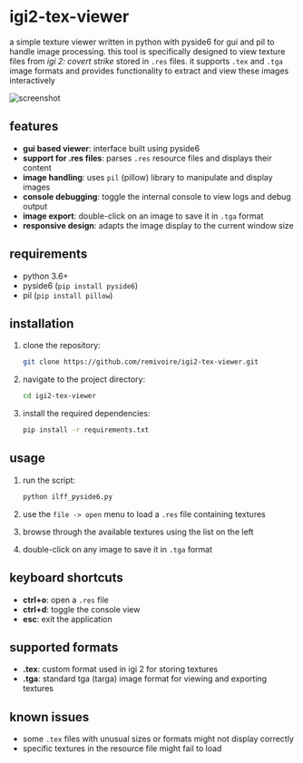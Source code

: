# igi2-tex-viewer

a simple texture viewer written in python with pyside6 for gui and pil to handle image processing. this tool is specifically designed to view texture files from *igi 2: covert strike* stored in `.res` files. it supports `.tex` and `.tga` image formats and provides functionality to extract and view these images interactively

![screenshot](https://i.imgur.com/NNE0SdW.png)

## features

- **gui based viewer**: interface built using pyside6
- **support for .res files**: parses `.res` resource files and displays their content
- **image handling**: uses `pil` (pillow) library to manipulate and display images
- **console debugging**: toggle the internal console to view logs and debug output
- **image export**: double-click on an image to save it in `.tga` format
- **responsive design**: adapts the image display to the current window size

## requirements

- python 3.6+
- pyside6 (`pip install pyside6`)
- pil (`pip install pillow`)

## installation

1. clone the repository:

    ```bash
    git clone https://github.com/remivoire/igi2-tex-viewer.git
    ```

2. navigate to the project directory:

    ```bash
    cd igi2-tex-viewer
    ```

3. install the required dependencies:

    ```bash
    pip install -r requirements.txt
    ```

## usage

1. run the script:

    ```bash
    python ilff_pyside6.py
    ```

2. use the `file -> open` menu to load a `.res` file containing textures

3. browse through the available textures using the list on the left

4. double-click on any image to save it in `.tga` format

## keyboard shortcuts

- **ctrl+o**: open a `.res` file
- **ctrl+d**: toggle the console view
- **esc**: exit the application

## supported formats

- **.tex**: custom format used in igi 2 for storing textures
- **.tga**: standard tga (targa) image format for viewing and exporting textures

## known issues

- some `.tex` files with unusual sizes or formats might not display correctly
- specific textures in the resource file might fail to load

